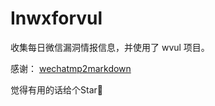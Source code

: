# Inwxforvul

收集每日微信漏洞情报信息，并使用了 wvul 项目。

感谢：
[wechatmp2markdown](https://github.com/fengxxc/wechatmp2markdown)

觉得有用的话给个Star🌟
